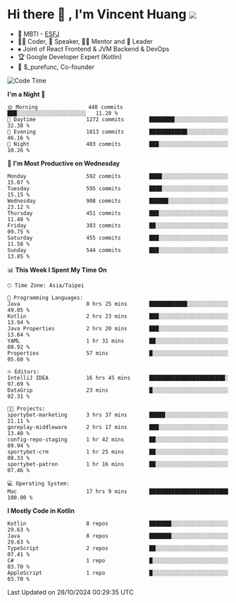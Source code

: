 # Hi there 👋 , I'm Vincent Huang ![](https://komarev.com/ghpvc/?username=Jian-Min-Huang)
- 👀 MBTI - [ESFJ](https://www.16personalities.com/esfj-personality)
- 👨‍💻 Coder, 🎤 Speaker, 👨‍🏫 Mentor and 🚀 Leader
- ♠️ Joint of React Frontend & JVM Backend & DevOps
- 🏆 Google Developer Expert (Kotlin)
- 💼 $_purefunc, Co-founder

<!--START_SECTION:waka-->
![Code Time](http://img.shields.io/badge/Code%20Time-4%2C685%20hrs%2022%20mins-blue)

**I'm a Night 🦉** 

```text
🌞 Morning                440 commits         ███░░░░░░░░░░░░░░░░░░░░░░   11.20 % 
🌆 Daytime                1272 commits        ████████░░░░░░░░░░░░░░░░░   32.38 % 
🌃 Evening                1813 commits        ████████████░░░░░░░░░░░░░   46.16 % 
🌙 Night                  403 commits         ███░░░░░░░░░░░░░░░░░░░░░░   10.26 % 
```
📅 **I'm Most Productive on Wednesday** 

```text
Monday                   592 commits         ████░░░░░░░░░░░░░░░░░░░░░   15.07 % 
Tuesday                  595 commits         ████░░░░░░░░░░░░░░░░░░░░░   15.15 % 
Wednesday                908 commits         ██████░░░░░░░░░░░░░░░░░░░   23.12 % 
Thursday                 451 commits         ███░░░░░░░░░░░░░░░░░░░░░░   11.48 % 
Friday                   383 commits         ██░░░░░░░░░░░░░░░░░░░░░░░   09.75 % 
Saturday                 455 commits         ███░░░░░░░░░░░░░░░░░░░░░░   11.58 % 
Sunday                   544 commits         ███░░░░░░░░░░░░░░░░░░░░░░   13.85 % 
```


📊 **This Week I Spent My Time On** 

```text
🕑︎ Time Zone: Asia/Taipei

💬 Programming Languages: 
Java                     8 hrs 25 mins       ████████████░░░░░░░░░░░░░   49.05 % 
Kotlin                   2 hrs 23 mins       ███░░░░░░░░░░░░░░░░░░░░░░   13.94 % 
Java Properties          2 hrs 20 mins       ███░░░░░░░░░░░░░░░░░░░░░░   13.64 % 
YAML                     1 hr 31 mins        ██░░░░░░░░░░░░░░░░░░░░░░░   08.92 % 
Properties               57 mins             █░░░░░░░░░░░░░░░░░░░░░░░░   05.60 % 

🔥 Editors: 
IntelliJ IDEA            16 hrs 45 mins      ████████████████████████░   97.69 % 
DataGrip                 23 mins             █░░░░░░░░░░░░░░░░░░░░░░░░   02.31 % 

🐱‍💻 Projects: 
sportybet-marketing      3 hrs 37 mins       █████░░░░░░░░░░░░░░░░░░░░   21.11 % 
goreplay-middleware      2 hrs 17 mins       ███░░░░░░░░░░░░░░░░░░░░░░   13.40 % 
config-repo-staging      1 hr 42 mins        ██░░░░░░░░░░░░░░░░░░░░░░░   09.94 % 
sportybet-crm            1 hr 25 mins        ██░░░░░░░░░░░░░░░░░░░░░░░   08.33 % 
sportybet-patron         1 hr 16 mins        ██░░░░░░░░░░░░░░░░░░░░░░░   07.46 % 

💻 Operating System: 
Mac                      17 hrs 9 mins       █████████████████████████   100.00 % 
```

**I Mostly Code in Kotlin** 

```text
Kotlin                   8 repos             ███████░░░░░░░░░░░░░░░░░░   29.63 % 
Java                     8 repos             ███████░░░░░░░░░░░░░░░░░░   29.63 % 
TypeScript               2 repos             ██░░░░░░░░░░░░░░░░░░░░░░░   07.41 % 
C#                       1 repo              █░░░░░░░░░░░░░░░░░░░░░░░░   03.70 % 
AppleScript              1 repo              █░░░░░░░░░░░░░░░░░░░░░░░░   03.70 % 
```




 Last Updated on 28/10/2024 00:29:35 UTC
<!--END_SECTION:waka-->
